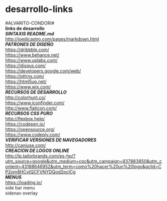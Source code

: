 # desarrollo-links
#ALVARITO-CONDORI#  
**links de desarrollo**  
***SINTAXIS README.md***  
http://joedicastro.com/pages/markdown.html  
***PATRONES DE DISEÑO***    
https://dribbble.com/  
https://www.behance.net/  
https://www.uplabs.com/  
https://disqus.com/  
https://developers.google.com/web/  
https://pttrns.com/  
https://html5up.net/  
https://www.wix.com/  
***RECURSOS DE DESARROLLO***  
http://colorhunt.co/  
https://www.iconfinder.com/  
http://www.flaticon.com/  
***RECURSOS CSS PURO***  
http://flexbox.help/  
https://codepen.io/  
https://opensource.org/  
https://www.codeply.com/  
***VERIFICAR VERSIONES DE NAVEGADORES***  
http://caniuse.com/  
***CREACION DE LOGOS ONLINE***  
http://lp.tailorbrands.com/es-hp/?utm_source=google&utm_medium=cpc&utm_campaign=837883850&utm_content=43188646952&utm_term=como%20hacer%20un%20logo&gclid=CP2om8HCvtQCFVNYDQod2pcICg  
***MENUS***  
https://loading.io/  
side bar menu  
sidenav overlay
